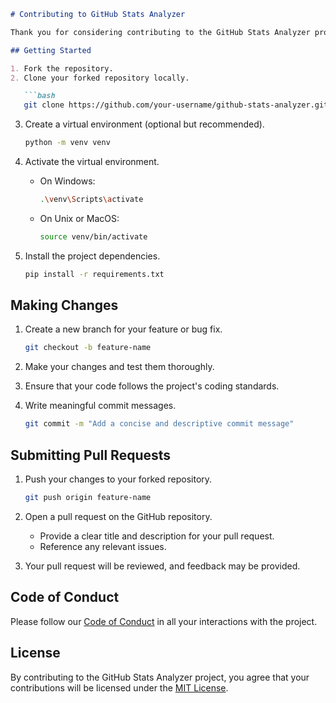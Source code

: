 ```markdown
# Contributing to GitHub Stats Analyzer

Thank you for considering contributing to the GitHub Stats Analyzer project! We welcome contributions from the community to make this project better.

## Getting Started

1. Fork the repository.
2. Clone your forked repository locally.

   ```bash
   git clone https://github.com/your-username/github-stats-analyzer.git
   ```

3. Create a virtual environment (optional but recommended).

   ```bash
   python -m venv venv
   ```

4. Activate the virtual environment.

   - On Windows:

     ```bash
     .\venv\Scripts\activate
     ```

   - On Unix or MacOS:

     ```bash
     source venv/bin/activate
     ```

5. Install the project dependencies.

   ```bash
   pip install -r requirements.txt
   ```

## Making Changes

1. Create a new branch for your feature or bug fix.

   ```bash
   git checkout -b feature-name
   ```

2. Make your changes and test them thoroughly.

3. Ensure that your code follows the project's coding standards.

4. Write meaningful commit messages.

   ```bash
   git commit -m "Add a concise and descriptive commit message"
   ```

## Submitting Pull Requests

1. Push your changes to your forked repository.

   ```bash
   git push origin feature-name
   ```

2. Open a pull request on the GitHub repository.

   - Provide a clear title and description for your pull request.
   - Reference any relevant issues.

3. Your pull request will be reviewed, and feedback may be provided.

## Code of Conduct

Please follow our [Code of Conduct](CODE_OF_CONDUCT.md) in all your interactions with the project.

## License

By contributing to the GitHub Stats Analyzer project, you agree that your contributions will be licensed under the [MIT License](LICENSE).
```
